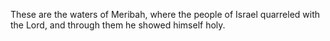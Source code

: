 These are the waters of Meribah, where the people of Israel quarreled with the Lord, and through them he showed himself holy.
